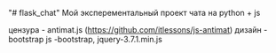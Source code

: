 "# flask_chat"
Мой эксперементальный проект чата на python + js

цензура - antimat.js (https://github.com/itlessons/js-antimat)
дизайн - bootstrap
js -bootstrap, jquery-3.7.1.min.js
